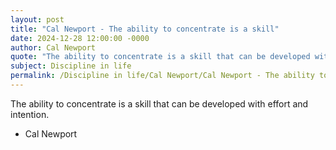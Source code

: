 ```yaml
---
layout: post
title: "Cal Newport - The ability to concentrate is a skill"
date: 2024-12-28 12:00:00 -0000
author: Cal Newport
quote: "The ability to concentrate is a skill that can be developed with effort and intention."
subject: Discipline in life
permalink: /Discipline in life/Cal Newport/Cal Newport - The ability to concentrate is a skill
---
```


The ability to concentrate is a skill that can be developed with effort and intention.

- Cal Newport

